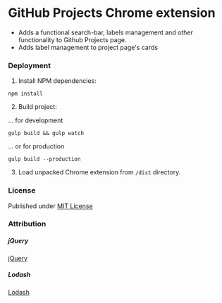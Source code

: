 # GitHub Projects Chrome extension

- Adds a functional search-bar, labels management and other functionality to Github Projects page.
- Adds label management to project page's cards

### Deployment

1) Install NPM dependencies:
```
npm install
```

2) Build project:

... for development
```
gulp build && gulp watch
```

... or for production
```
gulp build --production
```

3) Load unpacked Chrome extension from ```/dist``` directory.

### License

Published under [MIT License](./LICENSE)

### Attribution

##### jQuery 

[jQuery](https://jquery.org/)

##### Lodash

[Lodash](https://github.com/lodash/lodash)